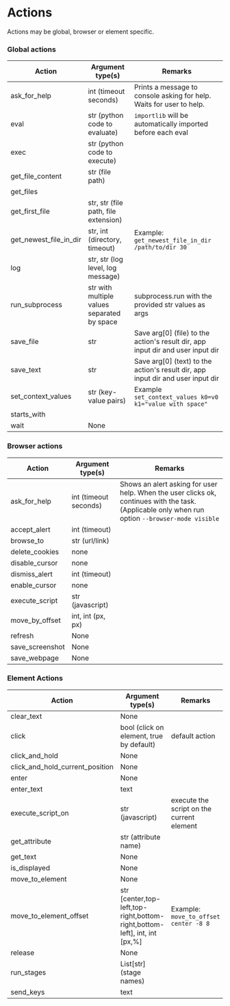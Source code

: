 # Actions

Actions may be global, browser or element specific.

### Global actions

| Action                 | Argument type(s)                            | Remarks                                                                         |
|------------------------|---------------------------------------------|---------------------------------------------------------------------------------|
| ask_for_help           | int (timeout seconds)                       | Prints a message to console asking for help. Waits for user to help.            |
| eval                   | str (python code to evaluate)               | `importlib` will be automatically imported before each eval                     |
| exec                   | str (python code to execute)                |                                                                                 |
| get_file_content       | str (file path)                             |                                                                                 |
| get_files              |                                             |                                                                                 |
| get_first_file         | str, str (file path, file extension)        |                                                                                 |
| get_newest_file_in_dir | str, int (directory, timeout)               | Example: `get_newest_file_in_dir /path/to/dir 30`                               |
| log                    | str, str (log level, log message)           |                                                                                 |
| run_subprocess         | str with multiple values separated by space | subprocess.run with the provided str values as args                             |
| save_file              | str                                         | Save arg[0] (file) to the action's result dir, app input dir and user input dir |
| save_text              | str                                         | Save arg[0] (text) to the action's result dir, app input dir and user input dir |
| set_context_values     | str (key-value pairs)                       | Example `set_context_values k0=v0 k1="value with space"`                        |
| starts_with            |                                             |                                                                                 |
| wait                   | None                                        |                                                                                 |

### Browser actions

| Action          | Argument type(s)      | Remarks                                                                                                                                          |
|-----------------|-----------------------|--------------------------------------------------------------------------------------------------------------------------------------------------|
| ask_for_help    | int (timeout seconds) | Shows an alert asking for user help. When the user clicks ok, continues with the task. (Applicable only when run option `--browser-mode visible` | 
| accept_alert    | int (timeout)         |                                                                                                                                                  |
| browse_to       | str (url/link)        |                                                                                                                                                  |
| delete_cookies  | none                  |                                                                                                                                                  |
| disable_cursor  | none                  |                                                                                                                                                  |
| dismiss_alert   | int (timeout)         |                                                                                                                                                  |
| enable_cursor   | none                  |                                                                                                                                                  |
| execute_script  | str (javascript)      |                                                                                                                                                  |
| move_by_offset  | int, int (px, px)     |                                                                                                                                                  |
| refresh         | None                  |                                                                                                                                                  |
| save_screenshot | None                  |                                                                                                                                                  |
| save_webpage    | None                  |                                                                                                                                                  |

### Element Actions

| Action                          | Argument type(s)                                                          | Remarks                                   |
|---------------------------------|---------------------------------------------------------------------------|-------------------------------------------|
| clear_text                      | None                                                                      |                                           |
| click                           | bool (click on element, true by default)                                  | default action                            |
| click_and_hold                  | None                                                                      |                                           |
| click_and_hold_current_position | None                                                                      |                                           |
| enter                           | None                                                                      |                                           |
| enter_text                      | text                                                                      |                                           |
| execute_script_on               | str (javascript)                                                          | execute the script on the current element |
| get_attribute                   | str (attribute name)                                                      |                                           |
| get_text                        | None                                                                      |                                           |    
| is_displayed                    | None                                                                      |                                           |
| move_to_element                 | None                                                                      |                                           |
| move_to_element_offset          | str [center,top-left,top-right,bottom-right,bottom-left], int, int [px,%] | Example: `move_to_offset center -8 8`     |
| release                         | None                                                                      |                                           |
| run_stages                      | List[str] (stage names)                                                   |                                           |
| send_keys                       | text                                                                      |                                           |
